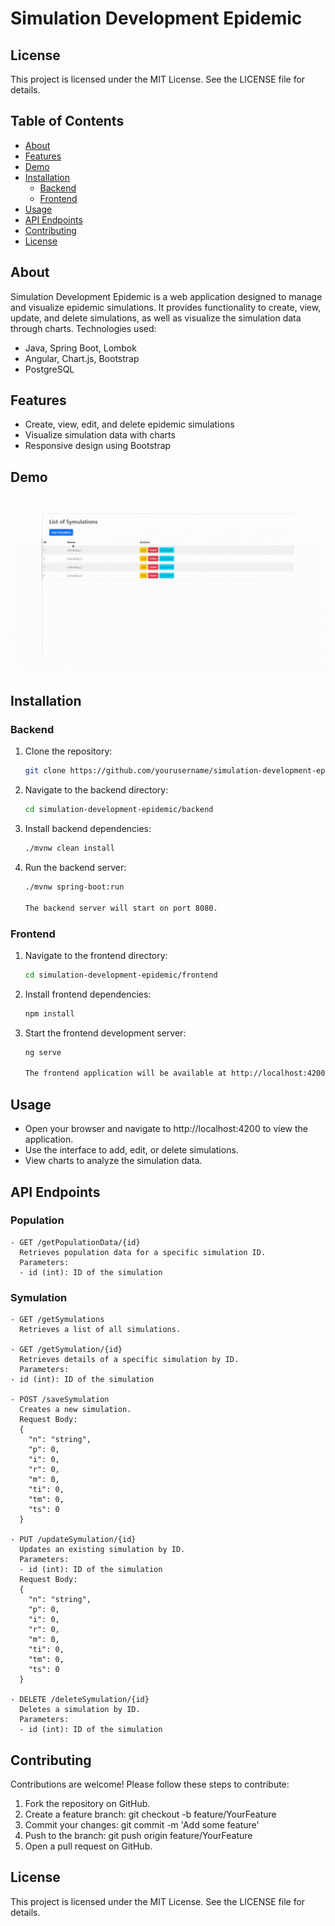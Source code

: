 # Simulation Development Epidemic

## License

This project is licensed under the MIT License. See the LICENSE file for details.

## Table of Contents

- [About](#about)
- [Features](#features)
- [Demo](#demo)
- [Installation](#installation)
  - [Backend](#backend)
  - [Frontend](#frontend)
- [Usage](#usage)
- [API Endpoints](#api-endpoints)
- [Contributing](#contributing)
- [License](#license)

## About

Simulation Development Epidemic is a web application designed to manage and visualize epidemic simulations. It provides functionality to create, view, update, and delete simulations, as well as visualize the simulation data through charts. 
Technologies used: 
- Java, Spring Boot, Lombok
- Angular, Chart.js, Bootstrap
- PostgreSQL

## Features

- Create, view, edit, and delete epidemic simulations
- Visualize simulation data with charts
- Responsive design using Bootstrap

## Demo

![SymulationEpidemicApp](./demo/demo.gif)

## Installation

### Backend

1. Clone the repository:
   ```bash
   git clone https://github.com/yourusername/simulation-development-epidemic.git

2. Navigate to the backend directory:
   ```bash
   cd simulation-development-epidemic/backend

3. Install backend dependencies:
   ```bash
   ./mvnw clean install

4. Run the backend server:
   ```bash
   ./mvnw spring-boot:run

   The backend server will start on port 8080.

### Frontend

1. Navigate to the frontend directory:
   ```bash
   cd simulation-development-epidemic/frontend

2. Install frontend dependencies:
    ```bash
    npm install

3. Start the frontend development server:
    ```bash
    ng serve

   The frontend application will be available at http://localhost:4200.

## Usage

- Open your browser and navigate to http://localhost:4200 to view the application.
- Use the interface to add, edit, or delete simulations.
- View charts to analyze the simulation data.

## API Endpoints

### Population
    
    - GET /getPopulationData/{id}
      Retrieves population data for a specific simulation ID.
      Parameters:
      - id (int): ID of the simulation

### Symulation
    
    - GET /getSymulations
      Retrieves a list of all simulations.
    
    - GET /getSymulation/{id}
      Retrieves details of a specific simulation by ID.
      Parameters:
    - id (int): ID of the simulation
    
    - POST /saveSymulation
      Creates a new simulation.
      Request Body:
      {
        "n": "string",
        "p": 0,
        "i": 0,
        "r": 0,
        "m": 0,
        "ti": 0,
        "tm": 0,
        "ts": 0
      }
    
    - PUT /updateSymulation/{id}
      Updates an existing simulation by ID.
      Parameters:
      - id (int): ID of the simulation
      Request Body:
      {
        "n": "string",
        "p": 0,
        "i": 0,
        "r": 0,
        "m": 0,
        "ti": 0,
        "tm": 0,
        "ts": 0
      }

    - DELETE /deleteSymulation/{id}
      Deletes a simulation by ID.
      Parameters:
      - id (int): ID of the simulation

## Contributing

Contributions are welcome! Please follow these steps to contribute:

1. Fork the repository on GitHub.
2. Create a feature branch:
   git checkout -b feature/YourFeature
3. Commit your changes:
   git commit -m 'Add some feature'
4. Push to the branch:
   git push origin feature/YourFeature
5. Open a pull request on GitHub.

## License

This project is licensed under the MIT License. See the LICENSE file for details.
